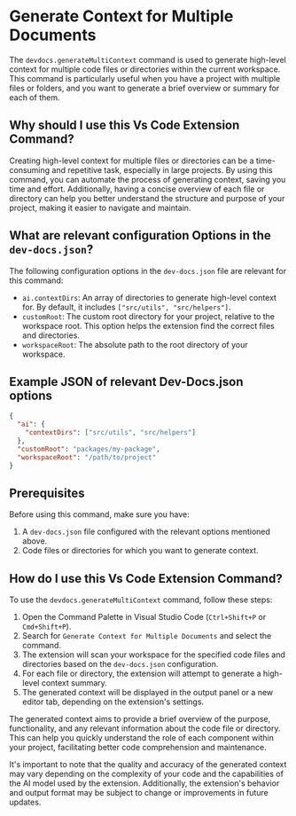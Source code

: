 
  
  # **Generate Context for Multiple Documents**

The `devdocs.generateMultiContext` command is used to generate high-level context for multiple code files or directories within the current workspace. This command is particularly useful when you have a project with multiple files or folders, and you want to generate a brief overview or summary for each of them.

## Why should I use this Vs Code Extension Command?

Creating high-level context for multiple files or directories can be a time-consuming and repetitive task, especially in large projects. By using this command, you can automate the process of generating context, saving you time and effort. Additionally, having a concise overview of each file or directory can help you better understand the structure and purpose of your project, making it easier to navigate and maintain.

## What are relevant configuration Options in the `dev-docs.json`?

The following configuration options in the `dev-docs.json` file are relevant for this command:

- `ai.contextDirs`: An array of directories to generate high-level context for. By default, it includes `["src/utils", "src/helpers"]`.
- `customRoot`: The custom root directory for your project, relative to the workspace root. This option helps the extension find the correct files and directories.
- `workspaceRoot`: The absolute path to the root directory of your workspace.

## Example JSON of relevant Dev-Docs.json options

```json
{
  "ai": {
    "contextDirs": ["src/utils", "src/helpers"]
  },
  "customRoot": "packages/my-package",
  "workspaceRoot": "/path/to/project"
}
```

## Prerequisites

Before using this command, make sure you have:

1. A `dev-docs.json` file configured with the relevant options mentioned above.
2. Code files or directories for which you want to generate context.

## How do I use this Vs Code Extension Command?

To use the `devdocs.generateMultiContext` command, follow these steps:

1. Open the Command Palette in Visual Studio Code (`Ctrl+Shift+P` or `Cmd+Shift+P`).
2. Search for `Generate Context for Multiple Documents` and select the command.
3. The extension will scan your workspace for the specified code files and directories based on the `dev-docs.json` configuration.
4. For each file or directory, the extension will attempt to generate a high-level context summary.
5. The generated context will be displayed in the output panel or a new editor tab, depending on the extension's settings.

The generated context aims to provide a brief overview of the purpose, functionality, and any relevant information about the code file or directory. This can help you quickly understand the role of each component within your project, facilitating better code comprehension and maintenance.

It's important to note that the quality and accuracy of the generated context may vary depending on the complexity of your code and the capabilities of the AI model used by the extension. Additionally, the extension's behavior and output format may be subject to change or improvements in future updates.
  
  